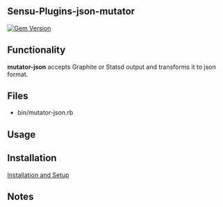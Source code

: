 ## Sensu-Plugins-json-mutator

[![Gem Version](https://badge.fury.io/rb/sensu-plugins-json-mutator.svg)](http://badge.fury.io/rb/sensu-plugins-json-mutator)

## Functionality

**mutator-json** accepts Graphite or Statsd output and transforms it to json format.

## Files
 * bin/mutator-json.rb

## Usage

## Installation

[Installation and Setup](http://sensu-plugins.io/docs/installation_instructions.html)

## Notes
